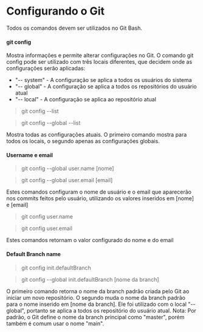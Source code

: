 
# Configurando o Git

Todos os comandos devem ser utilizados no Git Bash.

#### git config

Mostra informações e permite alterar configurações no Git.
O comando git config pode ser utilizado com três locais diferentes, que decidem onde as configurações serão aplicadas: 
- "-- system" - A configuração se aplica a todos os usuários do sistema
- "-- global" - A configuração se aplica a todos os repositórios do usuário atual
- "-- local" - A configuração se aplica ao repositório atual

> git config --list

> git config --global --list

Mostra todas as configurações atuais. O primeiro comando mostra para todos os locais, o segundo apenas as configurações globais.

#### Username e email

> git config --global user.name [nome]

> git config --global user.email [email]

Estes comandos configuram o nome de usuário e o email que aparecerão nos commits feitos pelo usuário, utilizando os valores inseridos em [nome] e [email]

> git config user.name

> git config user.email

Estes comandos retornam o valor configurado do nome e do email

#### Default Branch name

> git config init.defaultBranch

> git config --global init.defaultBranch [nome da branch]

O primeiro comando retorna o nome da branch padrão criada pelo Git ao iniciar um novo repositório. O segundo muda o nome da branch padrão para o nome inserido em [nome da branch].
Ele foi utilizado com o local "--global", portanto se aplica a todos os repositório do usuário atual.
Nota: Por padrão, o Git define o nome da branch principal como "master", porém também é comum usar o nome "main".
